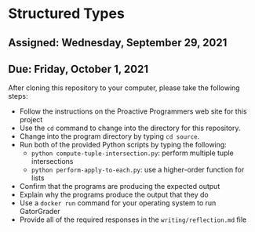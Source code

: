 # Structured Types

## Assigned: Wednesday, September 29, 2021
## Due: Friday, October 1, 2021

After cloning this repository to your computer, please take the following steps:

- Follow the instructions on the Proactive Programmers web site for this project
- Use the `cd` command to change into the directory for this repository.
- Change into the program directory by typing `cd source`.
- Run both of the provided Python scripts by typing the following:
  - `python compute-tuple-intersection.py`: perform multiple tuple intersections
  - `python perform-apply-to-each.py`: use a higher-order function for lists
- Confirm that the programs are producing the expected output
- Explain why the programs produce the output that they do
- Use a `docker run` command for your operating system to run GatorGrader
- Provide all of the required responses in the `writing/reflection.md` file
